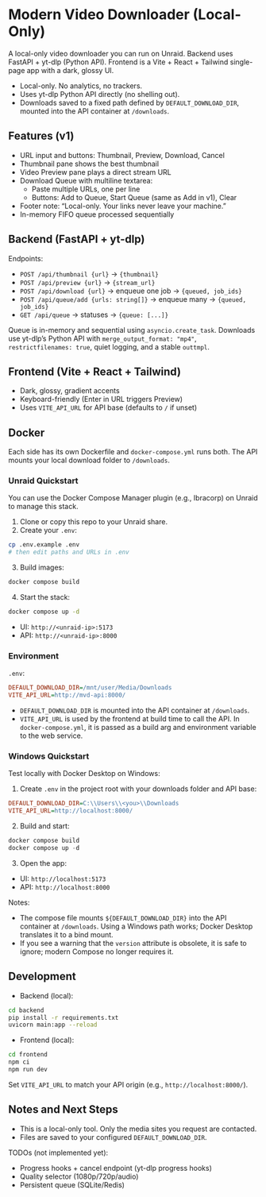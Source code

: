 # Modern Video Downloader (Local-Only)

A local-only video downloader you can run on Unraid. Backend uses FastAPI + yt-dlp (Python API). Frontend is a Vite + React + Tailwind single-page app with a dark, glossy UI.

- Local-only. No analytics, no trackers.
- Uses yt-dlp Python API directly (no shelling out).
- Downloads saved to a fixed path defined by `DEFAULT_DOWNLOAD_DIR`, mounted into the API container at `/downloads`.

## Features (v1)

- URL input and buttons: Thumbnail, Preview, Download, Cancel
- Thumbnail pane shows the best thumbnail
- Video Preview pane plays a direct stream URL
- Download Queue with multiline textarea:
  - Paste multiple URLs, one per line
  - Buttons: Add to Queue, Start Queue (same as Add in v1), Clear
- Footer note: “Local-only. Your links never leave your machine.”
- In-memory FIFO queue processed sequentially

## Backend (FastAPI + yt-dlp)

Endpoints:

- `POST /api/thumbnail {url}` → `{thumbnail}`
- `POST /api/preview {url}` → `{stream_url}`
- `POST /api/download {url}` → enqueue one job → `{queued, job_ids}`
- `POST /api/queue/add {urls: string[]}` → enqueue many → `{queued, job_ids}`
- `GET /api/queue` → statuses → `{queue: [...]}`

Queue is in-memory and sequential using `asyncio.create_task`. Downloads use yt-dlp’s Python API with `merge_output_format: "mp4"`, `restrictfilenames: true`, quiet logging, and a stable `outtmpl`.

## Frontend (Vite + React + Tailwind)

- Dark, glossy, gradient accents
- Keyboard-friendly (Enter in URL triggers Preview)
- Uses `VITE_API_URL` for API base (defaults to `/` if unset)

## Docker

Each side has its own Dockerfile and `docker-compose.yml` runs both. The API mounts your local download folder to `/downloads`.

### Unraid Quickstart

You can use the Docker Compose Manager plugin (e.g., Ibracorp) on Unraid to manage this stack.

1) Clone or copy this repo to your Unraid share.
2) Create your `.env`:

```bash
cp .env.example .env
# then edit paths and URLs in .env
```

3) Build images:

```bash
docker compose build
```

4) Start the stack:

```bash
docker compose up -d
```

- UI: `http://<unraid-ip>:5173`
- API: `http://<unraid-ip>:8000`

### Environment

`.env`:

```ini
DEFAULT_DOWNLOAD_DIR=/mnt/user/Media/Downloads
VITE_API_URL=http://mvd-api:8000/
```

- `DEFAULT_DOWNLOAD_DIR` is mounted into the API container at `/downloads`.
- `VITE_API_URL` is used by the frontend at build time to call the API. In `docker-compose.yml`, it is passed as a build arg and environment variable to the web service.

### Windows Quickstart

Test locally with Docker Desktop on Windows:

1) Create `.env` in the project root with your downloads folder and API base:

```ini
DEFAULT_DOWNLOAD_DIR=C:\\Users\\<you>\\Downloads
VITE_API_URL=http://localhost:8000/
```

2) Build and start:

```powershell
docker compose build
docker compose up -d
```

3) Open the app:

- UI: `http://localhost:5173`
- API: `http://localhost:8000`

Notes:
- The compose file mounts `${DEFAULT_DOWNLOAD_DIR}` into the API container at `/downloads`. Using a Windows path works; Docker Desktop translates it to a bind mount.
- If you see a warning that the `version` attribute is obsolete, it is safe to ignore; modern Compose no longer requires it.

## Development

- Backend (local):

```bash
cd backend
pip install -r requirements.txt
uvicorn main:app --reload
```

- Frontend (local):

```bash
cd frontend
npm ci
npm run dev
```

Set `VITE_API_URL` to match your API origin (e.g., `http://localhost:8000/`).

## Notes and Next Steps

- This is a local-only tool. Only the media sites you request are contacted.
- Files are saved to your configured `DEFAULT_DOWNLOAD_DIR`.

TODOs (not implemented yet):
- Progress hooks + cancel endpoint (yt-dlp progress hooks)
- Quality selector (1080p/720p/audio)
- Persistent queue (SQLite/Redis)